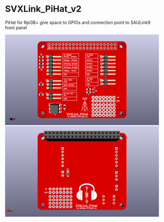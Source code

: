 # SVXLink_PiHat_v2

PiHat for Rpi3B+ give space to GPIOs and connection point to SAULink9 front panel

![PCB](SVXLink_PiHat_v2.png)
![PCB](SVXLink_PiHat_v2_back.png)
